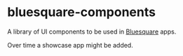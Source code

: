 # bluesquare-components
A library of UI components to be used in [Bluesquare](https://www.bluesquarehub.com) apps.

Over time a showcase app might be added.
